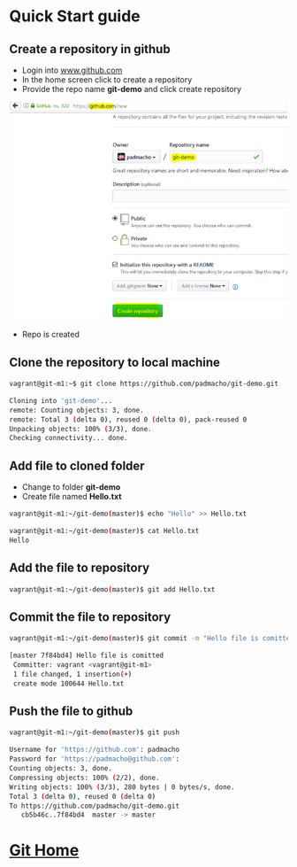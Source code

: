 # Quick Start guide

## Create a repository in github
- Login into www.github.com
- In the home screen click to create a repository
- Provide the repo name **git-demo** and click create repository

 ![Git Hub Create repo](git-hub-create-repo.png)

- Repo is created

## Clone the repository to local machine
```bash
vagrant@git-m1:~$ git clone https://github.com/padmacho/git-demo.git
```
```bash
Cloning into 'git-demo'...
remote: Counting objects: 3, done.
remote: Total 3 (delta 0), reused 0 (delta 0), pack-reused 0
Unpacking objects: 100% (3/3), done.
Checking connectivity... done.
```
## Add file to cloned folder
- Change  to folder **git-demo**
- Create file named **Hello.txt**

```bash
vagrant@git-m1:~/git-demo(master)$ echo "Hello" >> Hello.txt
```
```bash
vagrant@git-m1:~/git-demo(master)$ cat Hello.txt
Hello
```
## Add the file to repository
```bash
vagrant@git-m1:~/git-demo(master)$ git add Hello.txt
```
## Commit the file to repository
```bash
vagrant@git-m1:~/git-demo(master)$ git commit -m "Hello file is comitted"
```
```bash
[master 7f84bd4] Hello file is comitted
 Committer: vagrant <vagrant@git-m1>
 1 file changed, 1 insertion(+)
 create mode 100644 Hello.txt
```
## Push the file to github
```bash
vagrant@git-m1:~/git-demo(master)$ git push                                    
```
```bash
Username for 'https://github.com': padmacho                                    
Password for 'https://padmacho@github.com':                                    
Counting objects: 3, done.                                                     
Compressing objects: 100% (2/2), done.                                         
Writing objects: 100% (3/3), 280 bytes | 0 bytes/s, done.                      
Total 3 (delta 0), reused 0 (delta 0)                                          
To https://github.com/padmacho/git-demo.git                                    
   cb5b46c..7f84bd4  master -> master                                          
```
# [Git Home](index.html)
